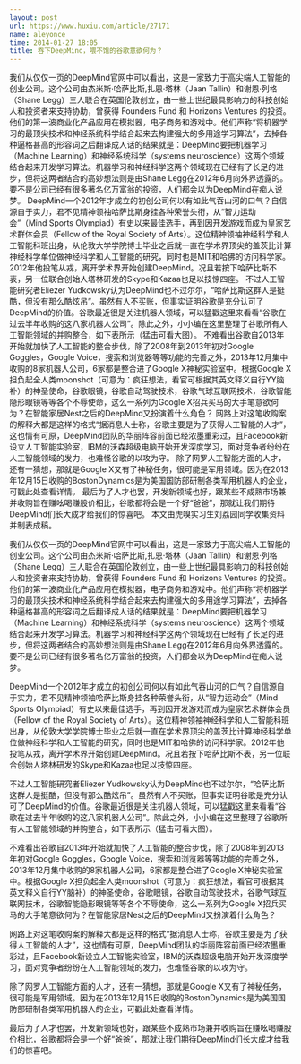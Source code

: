 ```yaml
---
layout: post
url: https://www.huxiu.com/article/27171
name: aleyonce
time: 2014-01-27 18:05
title: 吞下DeepMind，喂不饱的谷歌意欲何为？
---
```

我们从仅仅一页的DeepMind官网中可以看出，这是一家致力于高尖端人工智能的创业公司。这个公司由杰米斯·哈萨比斯,扎恩·塔林（Jaan Tallin）和谢恩·列格（Shane Legg）三人联合在英国伦敦创立，由一些上世纪最具影响力的科技创始人和投资者来支持协助，曾获得 Founders Fund 和 Horizons Ventures 的投资。他们的第一波商业化产品应用在模拟器，电子商务和游戏中。他们声称“将机器学习的最顶尖技术和神经系统科学结合起来去构建强大的多用途学习算法”，去掉各种逼格甚高的形容词之后翻译成人话的结果就是：DeepMind要把机器学习（Machine Learning）和神经系统科学（systems neuroscience）这两个领域结合起来开发学习算法。机器学习和神经科学这两个领域现在已经有了长足的进步，但将这两者结合的高妙想法则是由Shane Legg在2012年6月向外界透露的。要不是公司已经有很多著名亿万富翁的投资，人们都会以为DeepMind在痴人说梦。 DeepMind一个2012年才成立的初创公司何以有如此气吞山河的口气？自信源自于实力，君不见精神领袖哈萨比斯身挂各种荣誉头衔，从“智力运动会”（Mind Sports Olympiad）有史以来最佳选手，再到因开发游戏而成为皇家艺术群体会员（Fellow of the Royal Society of Arts）。这位精神领袖神经科学和人工智能科班出身，从伦敦大学学院博士毕业之后就一直在学术界顶尖的盖茨比计算神经科学单位做神经科学和人工智能的研究，同时也是MIT和哈佛的访问科学家。2012年他投笔从戎，离开学术界开始创建DeepMind。况且若按下哈萨比斯不表，另一位联合创始人塔林研发的Skype和Kazaa也足以技惊四座。 不过人工智能研究者Eliezer Yudkowsky认为DeepMind也不过尔尔，“哈萨比斯这群人是挺酷，但没有那么酷炫吊”。虽然有人不买账，但事实证明谷歌是充分认可了DeepMind的价值。谷歌最近很是关注机器人领域，可以猛戳这里来看看“谷歌在过去半年收购的这八家机器人公司”。除此之外，小小编在这里整理了谷歌所有人工智能领域的并购整合，如下表所示（猛击可看大图）。 不难看出谷歌自2013年开始就加快了人工智能的整合步伐，除了2008年到2013年初对Google Goggles，Google Voice，搜索和浏览器等等功能的完善之外，2013年12月集中收购的8家机器人公司，6家都是整合进了Google X神秘实验室中。根据Google X担负起全人类moonshot（可意为：疯狂想法，看官可根据其英文释义自行YY脑补）的神圣使命，谷歌眼镜，谷歌自动驾驶技术，谷歌气球互联网技术，谷歌智能隐形眼镜等等各个不辱使命，这么一系列为Google X招兵买马的大手笔意欲何为？在智能家居Nest之后的DeepMind又扮演着什么角色？ 网路上对这笔收购案的解释大都是这样的格式“据消息人士称，谷歌主要是为了获得人工智能的人才”，这也情有可原，DeepMind团队的华丽阵容前面已经浓墨重彩过，且Facebook新设立人工智能实验室，IBM的沃森超级电脑开始开发深度学习，面对竞争者纷纷在人工智能领域的发力，也难怪谷歌的以攻为守。 除了网罗人工智能方面的人才，还有一猜想，那就是Google X又有了神秘任务，很可能是军用领域。因为在2013年12月15日收购的BostonDynamics是为美国国防部研制各类军用机器人的企业，可戳此处查看详情。 最后为了人才也罢，开发新领域也好，跟某些不成熟市场兼并收购旨在赚吆喝赚股价相比，谷歌都将会是一个好“爸爸”，那就让我们期待DeepMind们长大成才给我们的惊喜吧。 本文由虎嗅实习生刘荔园同学收集资料并制表成稿。

我们从仅仅一页的DeepMind官网中可以看出，这是一家致力于高尖端人工智能的创业公司。这个公司由杰米斯·哈萨比斯,扎恩·塔林（Jaan Tallin）和谢恩·列格（Shane Legg）三人联合在英国伦敦创立，由一些上世纪最具影响力的科技创始人和投资者来支持协助，曾获得 Founders Fund 和 Horizons Ventures 的投资。他们的第一波商业化产品应用在模拟器，电子商务和游戏中。他们声称“将机器学习的最顶尖技术和神经系统科学结合起来去构建强大的多用途学习算法”，去掉各种逼格甚高的形容词之后翻译成人话的结果就是：DeepMind要把机器学习（Machine Learning）和神经系统科学（systems neuroscience）这两个领域结合起来开发学习算法。机器学习和神经科学这两个领域现在已经有了长足的进步，但将这两者结合的高妙想法则是由Shane Legg在2012年6月向外界透露的。要不是公司已经有很多著名亿万富翁的投资，人们都会以为DeepMind在痴人说梦。

DeepMind一个2012年才成立的初创公司何以有如此气吞山河的口气？自信源自于实力，君不见精神领袖哈萨比斯身挂各种荣誉头衔，从“智力运动会”（Mind Sports Olympiad）有史以来最佳选手，再到因开发游戏而成为皇家艺术群体会员（Fellow of the Royal Society of Arts）。这位精神领袖神经科学和人工智能科班出身，从伦敦大学学院博士毕业之后就一直在学术界顶尖的盖茨比计算神经科学单位做神经科学和人工智能的研究，同时也是MIT和哈佛的访问科学家。2012年他投笔从戎，离开学术界开始创建DeepMind。况且若按下哈萨比斯不表，另一位联合创始人塔林研发的Skype和Kazaa也足以技惊四座。

不过人工智能研究者Eliezer Yudkowsky认为DeepMind也不过尔尔，“哈萨比斯这群人是挺酷，但没有那么酷炫吊”。虽然有人不买账，但事实证明谷歌是充分认可了DeepMind的价值。谷歌最近很是关注机器人领域，可以猛戳这里来看看“谷歌在过去半年收购的这八家机器人公司”。除此之外，小小编在这里整理了谷歌所有人工智能领域的并购整合，如下表所示（猛击可看大图）。

不难看出谷歌自2013年开始就加快了人工智能的整合步伐，除了2008年到2013年初对Google Goggles，Google Voice，搜索和浏览器等等功能的完善之外，2013年12月集中收购的8家机器人公司，6家都是整合进了Google X神秘实验室中。根据Google X担负起全人类moonshot（可意为：疯狂想法，看官可根据其英文释义自行YY脑补）的神圣使命，谷歌眼镜，谷歌自动驾驶技术，谷歌气球互联网技术，谷歌智能隐形眼镜等等各个不辱使命，这么一系列为Google X招兵买马的大手笔意欲何为？在智能家居Nest之后的DeepMind又扮演着什么角色？

网路上对这笔收购案的解释大都是这样的格式“据消息人士称，谷歌主要是为了获得人工智能的人才”，这也情有可原，DeepMind团队的华丽阵容前面已经浓墨重彩过，且Facebook新设立人工智能实验室，IBM的沃森超级电脑开始开发深度学习，面对竞争者纷纷在人工智能领域的发力，也难怪谷歌的以攻为守。

除了网罗人工智能方面的人才，还有一猜想，那就是Google X又有了神秘任务，很可能是军用领域。因为在2013年12月15日收购的BostonDynamics是为美国国防部研制各类军用机器人的企业，可戳此处查看详情。

最后为了人才也罢，开发新领域也好，跟某些不成熟市场兼并收购旨在赚吆喝赚股价相比，谷歌都将会是一个好“爸爸”，那就让我们期待DeepMind们长大成才给我们的惊喜吧。

